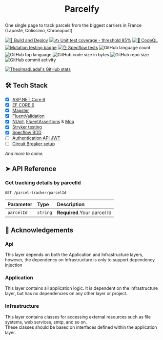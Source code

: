 # <p align="center">Parcelfy</p>
  
One single page to track parcels from the biggest carriers in France (Laposte, Colissimo, Chronopost)

[![🚀 Build and Deploy](https://github.com/TheoImadLadal/parcelfy/actions/workflows/buildAndDeploy.yml/badge.svg)](https://github.com/TheoImadLadal/parcelfy/actions/workflows/buildAndDeploy.yml)
[![✍ Unit test coverage - threshold 85%](https://github.com/TheoImadLadal/parcelfy/actions/workflows/unitTestCoverage.yml/badge.svg)](https://github.com/TheoImadLadal/parcelfy/actions/workflows/unitTestCoverage.yml)
[![🔎 CodeQL](https://github.com/TheoImadLadal/parcelfy/actions/workflows/codeql.yml/badge.svg)](https://github.com/TheoImadLadal/parcelfy/actions/workflows/codeql.yml)
[![Mutation testing badge](https://img.shields.io/endpoint?style=flat&url=https%3A%2F%2Fbadge-api.stryker-mutator.io%2Fgithub.com%2FTheoImadLadal%2Fparcelfy%2Fmain)](https://dashboard.stryker-mutator.io/reports/github.com/TheoImadLadal/parcelfy/main)
[![👌 Specflow tests](https://github.com/TheoImadLadal/parcelfy/actions/workflows/specflow.yml/badge.svg)](https://github.com/TheoImadLadal/parcelfy/actions/workflows/specflow.yml)
![GitHub language count](https://img.shields.io/github/languages/count/theoimadladal/parcelfy)
![GitHub top language](https://img.shields.io/github/languages/top/theoimadladal/parcelfy)
![GitHub code size in bytes](https://img.shields.io/github/languages/code-size/theoimadladal/parcelfy)
![GitHub repo size](https://img.shields.io/github/repo-size/theoimadladal/parcelfy)
![GitHub commit activity](https://img.shields.io/github/commit-activity/w/theoimadladal/parcelfy)

[![TheoImadLadal's GitHub stats](https://github-readme-stats.vercel.app/api?username=theoimadladal&show_icons=true&theme=transparent)](https://github.com/theoimadladal/github-readme-stats)


    
        
## 🛠️ Tech Stack
* [x] [ASP.NET Core 6](https://docs.microsoft.com/en-us/aspnet/core/introduction-to-aspnet-core)
* [x] [EF CORE 6](https://learn.microsoft.com/fr-fr/ef/core/what-is-new/ef-core-6.0/whatsnew)
* [x] [Mapster](https://github.com/MapsterMapper/Mapster)
* [x] [FluentValidation](https://fluentvalidation.net/)
* [x] [NUnit](https://nunit.org/), [FluentAssertions](https://fluentassertions.com/) & [Moq](https://github.com/moq)
* [X] [Stryker testing](https://stryker-mutator.io/)
* [X] [Specflow BDD](https://specflow.org/)
* [ ] [Authentication API JWT](https://www.nuget.org/packages/Microsoft.AspNetCore.Authentication.JwtBearer/6.0.6)
* [ ] [Circuit Breaker setup](https://learn.microsoft.com/en-us/dotnet/architecture/microservices/implement-resilient-applications/implement-circuit-breaker-pattern)
 
*And more to come.*    
     

## ➤ API Reference 

### Get tracking details by parcelId
```http
GET /parcel-tracker/parcelId
```
| Parameter | Type     | Description                       |
| :-------- | :------- | :-------------------------------- |
| `parcelId` | `string` | **Required**.Your parcel Id |
        
   
        
## 🙇 Acknowledgements      

### Api
This layer depends on both the Application and Infrastructure layers, however, the dependency on Infrastructure is only to support dependency injection

### Application
This layer contains all application logic. It is dependent on the infrastructure layer, but has no dependencies on any other layer or project.

### Infrastructure
This layer contains classes for accessing external resources such as file systems, web services, smtp, and so on. <br/>
These classes should be based on interfaces defined within the application layer.
        

        
